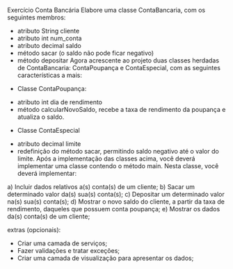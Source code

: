Exercício Conta Bancária
Elabore uma classe ContaBancaria, com os seguintes membros:
* atributo String cliente
* atributo int num_conta
* atributo decimal saldo
* método sacar (o saldo não pode ficar negativo)
* método depositar
Agora acrescente ao projeto duas classes herdadas de ContaBancaria: ContaPoupança e ContaEspecial, com as seguintes características a mais:

- Classe ContaPoupança:

* atributo int dia de rendimento
* método calcularNovoSaldo, recebe a taxa de rendimento da poupança e atualiza o saldo.

- Classe ContaEspecial

* atributo decimal limite
* redefinição do método sacar, permitindo saldo negativo até o valor do limite.
Após a implementação das classes acima, você deverá implementar uma classe
contendo o método main. Nesta classe, você deverá implementar:

a) Incluir dados relativos a(s) conta(s) de um cliente;
b) Sacar um determinado valor da(s) sua(s) conta(s);
c) Depositar um determinado valor na(s) sua(s) conta(s);
d) Mostrar o novo saldo do cliente, a partir da taxa de rendimento, daqueles que possuem conta poupança;
e) Mostrar os dados da(s) conta(s) de um cliente;


extras (opcionais):
- Criar uma camada de serviços;
- Fazer validações e tratar exceções;
- Criar uma camada de visualização para apresentar os dados;